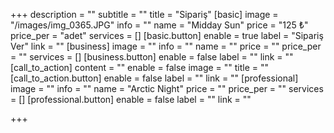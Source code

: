+++
description = ""
subtitle = ""
title = "Sipariş"
[basic]
image = "/images/img_0365.JPG"
info = ""
name = "Midday Sun"
price = "125 ₺"
price_per = "adet"
services = []
[basic.button]
enable = true
label = "Sipariş Ver"
link = ""
[business]
image = ""
info = ""
name = ""
price = ""
price_per = ""
services = []
[business.button]
enable = false
label = ""
link = ""
[call_to_action]
content = ""
enable = false
image = ""
title = ""
[call_to_action.button]
enable = false
label = ""
link = ""
[professional]
image = ""
info = ""
name = "Arctic Night"
price = ""
price_per = ""
services = []
[professional.button]
enable = false
label = ""
link = ""

+++
